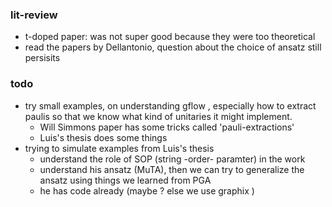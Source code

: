 ### lit-review
- t-doped paper: was not super good because they were too theoretical 
- read the papers by Dellantonio, question about the choice of ansatz still persisits 

### todo 
- try small examples, on understanding  gflow , especially how to extract paulis so that we know what kind of unitaries it might implement.
    - Will Simmons paper has some tricks called 'pauli-extractions'
    - Luis's thesis does some things 
- trying to simulate examples from Luis's thesis 
    - understand the role of SOP (string -order- paramter) in the work 
    - understand his ansatz (MuTA), then we can try to generalize the ansatz using things we learned from PGA
    - he has code already (maybe ? else we use graphix )
   